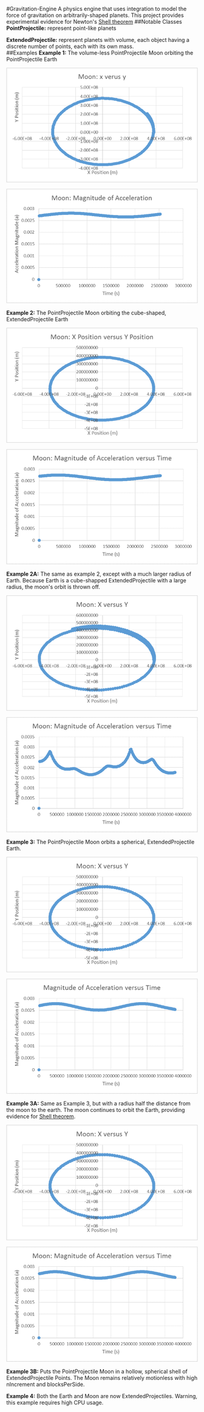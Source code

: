 #Gravitation-Engine
A physics engine that uses integration to model the force of gravitation on arbitrarily-shaped planets. This project provides experimental evidence for Newton's [Shell theorem](http://en.wikipedia.org/wiki/Shell_theorem)
##Notable Classes
**PointProjectile:** represent point-like planets

**ExtendedProjectile:** represent planets with volume, each object having a discrete number of points, each with its own mass.  
##Examples
**Example 1:** The volume-less PointProjectile Moon orbiting the PointProjectile Earth

![Ex 1](/images/ex1.png)

![Ex 1-1](/images/ex1-1.png)

**Example 2:** The PointProjectile Moon orbiting the cube-shaped, ExtendedProjectile Earth

![Ex 2](/images/ex2.png)

![Ex 2-1](/images/ex2-1.png)

**Example 2A:** The same as example 2, except with a much larger radius of Earth. Because Earth is a cube-shapped ExtendedProjectile with a large radius, the moon's orbit is thrown off.

![Ex 2A](/images/ex2A.png)

![Ex 2A-1](/images/ex2A-1.png)

**Example 3:** The PointProjectile Moon orbits a spherical, ExtendedProjectile Earth.

![](/images/ex3.png)

![](/images/ex3-1.png)

**Example 3A:** Same as Example 3, but with a radius half the distance from the moon to the earth. The moon continues to orbit the Earth, providing evidence for [Shell theorem](http://en.wikipedia.org/wiki/Shell_theorem).

![](/images/ex3A.png)

![](/images/ex3A-1.png)

**Example 3B:** Puts the PointProjectile Moon in a hollow, spherical shell of ExtendedProjectile Points. The Moon remains relatively motionless with high nIncrement and blocksPerSide. 

**Example 4:** Both the Earth and Moon are now ExtendedProjectiles. Warning, this example requires high CPU usage. 
